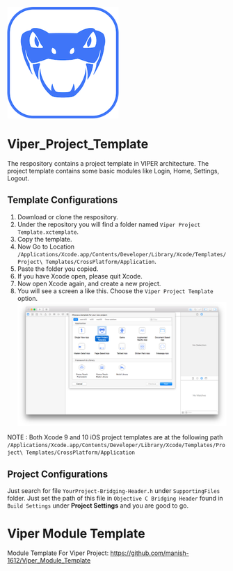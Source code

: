 
![](https://github.com/manish-1612/Viper_Project_Template/blob/master/Assets/Viper.png)

# Viper_Project_Template
The respository contains a project template in VIPER architecture.
The project template contains some basic modules like Login, Home, Settings, Logout.


## Template Configurations
1. Download or clone the respository.
2. Under the repository you will find a folder named `Viper Project Template.xctemplate`.
3. Copy the template.
4. Now Go to Location `/Applications/Xcode.app/Contents/Developer/Library/Xcode/Templates/Project\ Templates/CrossPlatform/Application`.
5. Paste the folder you copied.
6. If you have Xcode open, please quit Xcode.
7. Now open Xcode again, and create a new project.
8. You will see a screen a like this. Choose the `Viper Project Template` option.
![Create new Project](https://github.com/manish-1612/Viper_Project_Template/blob/master/Assets/CreteNewProject.png)


NOTE : Both Xcode 9 and 10 iOS project templates are at the following path `/Applications/Xcode.app/Contents/Developer/Library/Xcode/Templates/Project\ Templates/CrossPlatform/Application`

## Project Configurations
Just search for file `YourProject-Bridging-Header.h` under `SupportingFiles` folder.
Just set the path of this file in `Objective C Bridging Header` found in `Build Settings` under **Project Settings** and you are good to go.
    
# Viper Module Template    
Module Template For Viper Project: https://github.com/manish-1612/Viper_Module_Template
